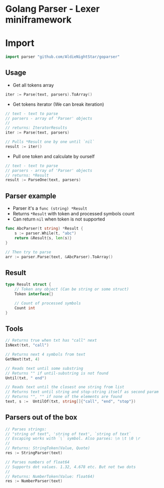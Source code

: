 # Golang Parser - Lexer miniframework

# Import
```go
import parser "github.com/AldieNightStar/goparser"
```

## Usage
* Get all tokens array
```go
iter := Parse(text, parsers).ToArray()
```
* Get tokens iterator (We can break iteration)
```go
// text - text to parse
// parsers - array of 'Parser' objects
//
// returns: IteratorResults
iter := Parse(text, parsers)

// Pulls *Result one by one until `nil`
result := iter()

```
* Pull one token and calculate by ourself
```go
// text - text to parse
// parsers - array of 'Parser' objects
// returns: *Result
result := ParseOne(text, parsers)
```

## Parser example
* Parser it's a `func (string) *Result`
* Returns `*Result` with token and processed symbols count
* Can return `nil` when token is not supported
```go
func AbcParser(t string) *Result {
	s := parser.While(t, "abc")
	return &Result{s, len(s)}
}

// Then try to parse
arr := parser.Parse(text, &AbcParser).ToArray()
```

## Result
```go
type Result struct {
	// Token any object (Can be string or some struct)
	Token interface{}

	// Count of processed symbols
	Count int
}
```

## Tools
```go
// Returns true when txt has "call" next
IsNext(txt, "call")

// Returns next 4 symbols from text
GetNext(txt, 4)

// Reads text until some substring
// Returns "" if until-substring is not found
Until(txt, " end")

// Reads text until the closest one string from list
// Returns text until string and stop-string itself as second param
// Returns "", "" if none of the elements are found
text, s :=  UntilOf(txt, string[]{"call", "end", "stop"})
```

## Parsers out of the box
```go
// Parses strings:
// "string of text", 'string of text', `string of text`
// Escaping works with `\` symbol. Also parses: \n \t \0 \r
//
// Returns: StringToken(Value, Quote)
res := StringParser(text)

// Parses numbers of float64
// Supports dot values. 1.32, 4.678 etc. But not two dots
//
// Returns: NumberToken(Value: float64)
res := NumberParser(text)
```